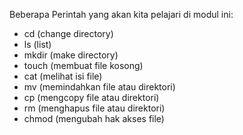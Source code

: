 Beberapa Perintah yang akan kita pelajari di modul ini:
-   cd (change directory)
-   ls (list)
-   mkdir (make directory)
-   touch (membuat file kosong)
-   cat (melihat isi file)
-   mv (memindahkan file atau direktori)
-   cp (mengcopy file atau direktori)
-   rm (menghapus file atau direktori)
-   chmod (mengubah hak akses file)